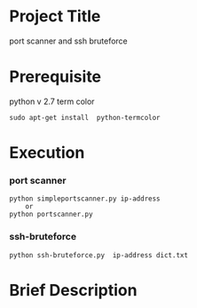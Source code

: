 # Project Title
port scanner and ssh bruteforce

# Prerequisite
python 
	v 2.7
term color
``` shell
sudo apt-get install  python-termcolor
```
# Execution
### port scanner
	python simpleportscanner.py ip-address
		or
	python portscanner.py
### ssh-bruteforce
	python ssh-bruteforce.py  ip-address dict.txt
# Brief Description